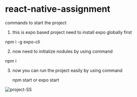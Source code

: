 # react-native-assignment

commands to start the project

1. this is expo based project need to install expo globally first
 
 npm i -g expo-cli
 
2. now need to initialize nodules by using command

  npm i
  
3. now you can run the project easily by using command

      npm start or expo start


![project-SS](https://github.com/lovearya05/react-native-assignment/assets/91359743/213d10c7-2bcd-462e-83ec-c3555140cc28)


  
 
 
